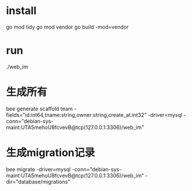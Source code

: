 # install
go mod tidy 
go mod vendor
go build -mod=vendor

# run
./web_im

# 生成所有
bee generate scaffold team -fields="id:int64,tname:string,owner:string,create_at:int32" -driver=mysql -conn="debian-sys-maint:UTA5mehoU8fcvevB@tcp(127.0.0.1:3306)/web_im"

# 生成migration记录
bee migrate -driver=mysql -conn="debian-sys-maint:UTA5mehoU8fcvevB@tcp(127.0.0.1:3306)/web_im" -dir="database/migrations"


